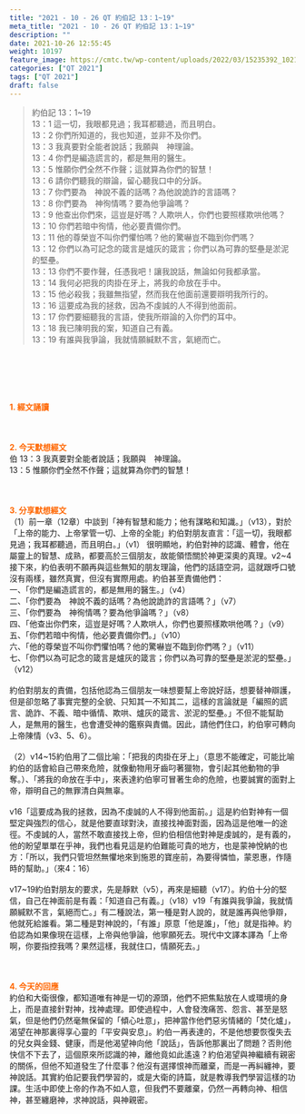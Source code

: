 ```yaml
---
title: "2021 - 10 - 26 QT 約伯記 13：1~19"
meta_title: "2021 - 10 - 26 QT 約伯記 13：1~19"
description: ""
date: 2021-10-26 12:55:45
weight: 10197
feature_image: https://cmtc.tw/wp-content/uploads/2022/03/15235392_10211799862337740_180693556567566654_o-1.webp
categories: ["QT 2021"]
tags: ["QT 2021"]
draft: false
---
```


<blockquote>約伯記 13：1~19<br />
13：1 這一切，我眼都見過；我耳都聽過，而且明白。<br />
13：2 你們所知道的，我也知道，並非不及你們。<br />
13：3 我真要對全能者說話；我願與　神理論。<br />
13：4 你們是編造謊言的，都是無用的醫生。<br />
13：5 惟願你們全然不作聲；這就算為你們的智慧！<br />
13：6 請你們聽我的辯論，留心聽我口中的分訴。<br />
13：7 你們要為　神說不義的話嗎？為他說詭詐的言語嗎？<br />
13：8 你們要為　神徇情嗎？要為他爭論嗎？<br />
13：9 他查出你們來，這豈是好嗎？人欺哄人，你們也要照樣欺哄他嗎？<br />
13：10 你們若暗中徇情，他必要責備你們。<br />
13：11 他的尊榮豈不叫你們懼怕嗎？他的驚嚇豈不臨到你們嗎？<br />
13：12 你們以為可記念的箴言是爐灰的箴言；你們以為可靠的堅壘是淤泥的堅壘。<br />
13：13 你們不要作聲，任憑我吧！讓我說話，無論如何我都承當。<br />
13：14 我何必把我的肉掛在牙上，將我的命放在手中。<br />
13：15 他必殺我；我雖無指望，然而我在他面前還要辯明我所行的。<br />
13：16 這要成為我的拯救，因為不虔誠的人不得到他面前。<br />
13：17 你們要細聽我的言語，使我所辯論的入你們的耳中。<br />
13：18 我已陳明我的案，知道自己有義。<br />
13：19 有誰與我爭論，我就情願緘默不言，氣絕而亡。</blockquote><br />
&nbsp;<br />
<br />
&nbsp;<br />
<br />
<span style="color: #ff6600;"><strong>1. </strong><strong>經文誦讀</strong></span><br />
<br />
<span style="color: #ff6600;"><strong> </strong></span><br />
<br />
<span style="color: #ff6600;"><strong>2. 今天默想</strong><strong>經文<br />
</strong></span>伯 13：3 我真要對全能者說話；我願與　神理論。<br />
13：5 惟願你們全然不作聲；這就算為你們的智慧！<br />
<br />
&nbsp;<br />
<br />
<span style="color: #ff6600;"><strong>3. 分享默想經文<br />
</strong></span>（1）前一章（12章）中談到「神有智慧和能力；他有謀略和知識。」（v13），對於「上帝的能力、上帝掌管一切、上帝的全能」約伯對朋友直言：「這一切，我眼都見過；我耳都聽過，而且明白。」（v1） 很明顯地，約伯對神的認識、體會，他在屬靈上的智慧、成熟，都要高於三個朋友，故能領悟關於神更深奧的真理。v2~4接下來，約伯表明不願再與這些無知的朋友理論，他們的話語空洞，這就跟呼口號沒有兩樣，雖然真實，但沒有實際用處。約伯甚至責備他們：<br />
一、「你們是編造謊言的，都是無用的醫生。」（v4）<br />
二、「你們要為　神說不義的話嗎？為他說詭詐的言語嗎？」（v7）<br />
三、「你們要為　神徇情嗎？要為他爭論嗎？」（v8）<br />
四、「他查出你們來，這豈是好嗎？人欺哄人，你們也要照樣欺哄他嗎？」（v9）<br />
五、「你們若暗中徇情，他必要責備你們。」（v10）<br />
六、「他的尊榮豈不叫你們懼怕嗎？他的驚嚇豈不臨到你們嗎？」（v11）<br />
七、「你們以為可記念的箴言是爐灰的箴言；你們以為可靠的堅壘是淤泥的堅壘。」（v12）<br />
<br />
約伯對朋友的責備，包括他認為三個朋友一味想要幫上帝說好話，想要替神辯護，但是卻忽略了事實完整的全貌、只知其一不知其二，這樣的言論就是「編照的謊言、詭詐、不義、暗中循情、欺哄、爐灰的箴言、淤泥的堅壘。」不但不能幫助人，是無用的醫生，也會遭受神的鑑察與責備。因此，請他們住口，約伯寧可轉向上帝陳情（v3、5、6）。<br />
<br />
（2）v14~15約伯用了二個比喻：「把我的肉掛在牙上」（意思不能確定，可能比喻約伯的話會給自己帶來危險，就像動物用牙齒叼著獵物，會引起其他動物的爭奪。）、「將我的命放在手中」，來表達約伯寧可冒著生命的危險，也要誠實的面對上帝，辯明自己的無罪清白與無辜。<br />
<br />
v16「這要成為我的拯救，因為不虔誠的人不得到他面前。」這是約伯對神有一個堅定與強烈的信心，就是他要直球對決，直接找神面對面，因為這是他唯一的途徑。不虔誠的人，當然不敢直接找上帝，但約伯相信他對神是虔誠的，是有義的，他的盼望單單在乎神，我們也看見這是約伯難能可貴的地方，也是蒙神悅納的也方：「所以，我們只管坦然無懼地來到施恩的寶座前，為要得憐恤，蒙恩惠，作隨時的幫助。」（來4：16）<br />
<br />
v17~19約伯對朋友的要求，先是靜默（v5），再來是細聽（v17）。約伯十分的堅信，自己在神面前是有義：「知道自己有義。」（v18）v19「有誰與我爭論，我就情願緘默不言，氣絕而亡。」有二種說法，第一種是對人說的，就是誰再與他爭辯，他就死給誰看。第二種是對神說的，「有誰」原意「他是誰」，「他」就是指神。約伯認為如果像現在這樣，上帝與他爭論，他寧願死去。現代中文譯本譯為「上帝啊，你要指控我嗎？果然這樣，我就住口，情願死去。」<br />
<br />
&nbsp;<br />
<br />
<span style="color: #ff6600;"><strong>4. 今天的回應<br />
</strong></span>約伯和大衛很像，都知道唯有神是一切的源頭，他們不把焦點放在人或環境的身上，而是直接針對神，找神處理。即使過程中，人會發洩痛苦、怨言、甚至是怒氣，但是他們仍然毫無保留的「傾心吐意」，把神當作他們惡劣情緒的「焚化爐」，渴望在神那裏得享心靈的「平安與安息」。約伯一再表達的，不是他想要恢復失去的兒女與金錢、健康，而是他渴望神向他「說話」，告訴他那裏出了問題？否則他快信不下去了，這個原來所認識的神，離他竟如此遙遠？約伯渴望與神繼續有親密的關係，但他不知道發生了什麼事？他沒有選擇恨神而離棄，而是一再糾纏神，要神說話。其實約伯記要我們學習的，或是大衛的詩篇，就是教導我們學習這樣的功課。生活中即使上帝的作為不如人意，但我們不要離棄，仍然一再轉向神、相信神，甚至纏磨神，求神說話，與神親密。
        